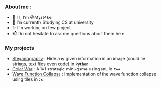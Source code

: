 ### About me :
- 👋 Hi, I’m @Myst4ke
- 🌱 I’m currently Studying CS at university
- ✨ I'm working on few project
- 📫 Do not hesitate to ask me questions about them here

### My projects 
- [Steganography](https://github.com/Myst4ke/Steganography) : Hide any given information in an image (could be strings, text files even code) in **`Python`**
- [Color War](https://github.com/Myst4ke/Guerre-des-deux-couleurs) : A 1v1 strategic mini-game using `SDL` in **`C++`**
- [Wave Function Collapse](https://github.com/Myst4ke/Wave-Function-Collapse) : Implementation of the wave function collapse using tiles in **`Js`**
